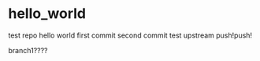 # hello_world
test repo 
hello world 
first commit
second commit
test upstream
push!push!

branch1????